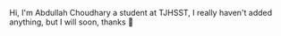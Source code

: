Hi, I'm Abdullah Choudhary a student at TJHSST, I really haven't added anything, but I will soon, thanks 👋
